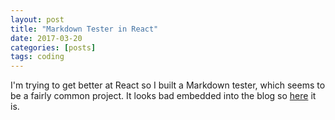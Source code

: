 ```yaml
---
layout: post
title: "Markdown Tester in React"
date: 2017-03-20
categories: [posts]
tags: coding
---
```

<!-- > Code [here]() -->

I'm trying to get better at React so I built a Markdown tester, which seems to be a fairly common project. It looks bad embedded into the blog so [here](../react-projects/markdown/index.html) it is.
